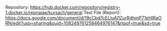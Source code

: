 Repository: https://hub.docker.com/repository/registry-1.docker.io/repnaiae/kursach/general
Text File (Report): https://docs.google.com/document/d/19cCbd7cELluAl1ZurRdhmP71eHIRaORN/edit?usp=sharing&ouid=108249761258464976147&rtpof=true&sd=true 
